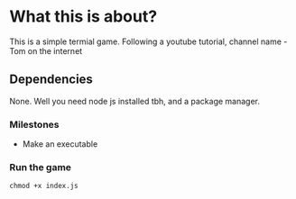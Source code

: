 # What this is about?

This is a simple termial game. Following a youtube tutorial, channel name - Tom on the internet

## Dependencies

None.
Well you need node js installed tbh, and a package manager.

### Milestones

- Make an executable


### Run the game

```
chmod +x index.js
```
